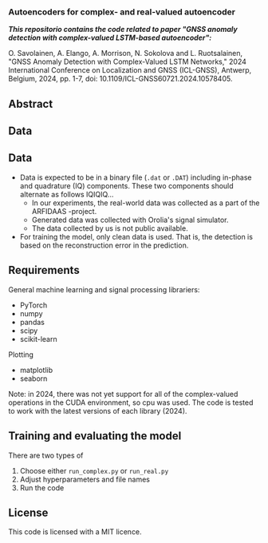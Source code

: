 ### Autoencoders for complex- and real-valued autoencoder

***This repositorio contains the code related to paper "GNSS anomaly detection with complex-valued LSTM-based autoencoder":***

O. Savolainen, A. Elango, A. Morrison, N. Sokolova and L. Ruotsalainen, "GNSS Anomaly Detection with Complex-Valued LSTM Networks," 2024 International Conference on Localization and GNSS (ICL-GNSS), Antwerp, Belgium, 2024, pp. 1-7, doi: 10.1109/ICL-GNSS60721.2024.10578405.

## Abstract

## Data

## Data
- Data is expected to be in a binary file (`.dat` or `.DAT`) including in-phase and quadrature (IQ) components. These two components should alternate as follows IQIQIQ...
    - In our experiments, the real-world data was collected as a part of the ARFIDAAS -project.
    - Generated data was collected with Orolia's signal simulator.
    - The data collected by us is not public available.
- For training the model, only clean data is used. That is, the detection is based on the reconstruction error in the prediction.

## Requirements
General machine learning and signal processing librariers:
- PyTorch
- numpy
- pandas
- scipy
- scikit-learn

Plotting
- matplotlib
- seaborn

Note: in 2024, there was not yet support for all of the complex-valued operations in the CUDA environment, so cpu was used.
The code is tested to work with the latest versions of each library (2024).

## Training and evaluating the model
There are two types of 
1. Choose either ```run_complex.py``` or ```run_real.py```
2. Adjust hyperparameters and file names
3. Run the code

## License
This code is licensed with a MIT licence.
